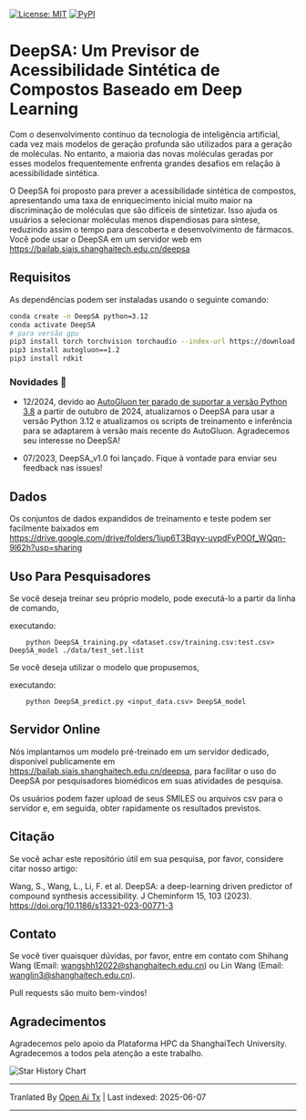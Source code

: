 [![License: MIT](https://img.shields.io/badge/License-MIT-yellow)](https://github.com/Shihang-Wang-58/DeepSA)
[![PyPI](https://img.shields.io/badge/PyPI-cyan)](https://pypi.org/project/deepsa)

# DeepSA: Um Previsor de Acessibilidade Sintética de Compostos Baseado em Deep Learning

Com o desenvolvimento contínuo da tecnologia de inteligência artificial, cada vez mais modelos de geração profunda são utilizados para a geração de moléculas. No entanto, a maioria das novas moléculas geradas por esses modelos frequentemente enfrenta grandes desafios em relação à acessibilidade sintética.

O DeepSA foi proposto para prever a acessibilidade sintética de compostos, apresentando uma taxa de enriquecimento inicial muito maior na discriminação de moléculas que são difíceis de sintetizar. Isso ajuda os usuários a selecionar moléculas menos dispendiosas para síntese, reduzindo assim o tempo para descoberta e desenvolvimento de fármacos. Você pode usar o DeepSA em um servidor web em https://bailab.siais.shanghaitech.edu.cn/deepsa<br/>

## Requisitos
As dependências podem ser instaladas usando o seguinte comando:
```bash
conda create -n DeepSA python=3.12
conda activate DeepSA
# para versão gpu
pip3 install torch torchvision torchaudio --index-url https://download.pytorch.org/whl/cu118
pip3 install autogluon==1.2
pip3 install rdkit
```
### Novidades 🔔

* 12/2024, devido ao [AutoGluon ter parado de suportar a versão Python 3.8](https://github.com/autogluon/autogluon/pull/4512) a partir de outubro de 2024, atualizamos o DeepSA para usar a versão Python 3.12 e atualizamos os scripts de treinamento e inferência para se adaptarem à versão mais recente do AutoGluon. Agradecemos seu interesse no DeepSA!

* 07/2023, DeepSA_v1.0 foi lançado. Fique à vontade para enviar seu feedback nas issues!

## Dados
Os conjuntos de dados expandidos de treinamento e teste podem ser facilmente baixados em https://drive.google.com/drive/folders/1iup6T3Bqyy-uvpdFyP0Of_WQqn-9l62h?usp=sharing
## Uso Para Pesquisadores
Se você deseja treinar seu próprio modelo, pode executá-lo a partir da linha de comando,

executando:
```
    python DeepSA_training.py <dataset.csv/training.csv:test.csv> DeepSA_model ./data/test_set.list
```
Se você deseja utilizar o modelo que propusemos,

executando:
```
    python DeepSA_predict.py <input_data.csv> DeepSA_model
```

## Servidor Online

Nós implantamos um modelo pré-treinado em um servidor dedicado, disponível publicamente em https://bailab.siais.shanghaitech.edu.cn/deepsa, para facilitar o uso do DeepSA por pesquisadores biomédicos em suas atividades de pesquisa.

Os usuários podem fazer upload de seus SMILES ou arquivos csv para o servidor e, em seguida, obter rapidamente os resultados previstos.

## <span id="citelink">Citação</span>
Se você achar este repositório útil em sua pesquisa, por favor, considere citar nosso artigo:

Wang, S., Wang, L., Li, F. et al. DeepSA: a deep-learning driven predictor of compound synthesis accessibility. J Cheminform 15, 103 (2023). https://doi.org/10.1186/s13321-023-00771-3

## Contato
Se você tiver quaisquer dúvidas, por favor, entre em contato com Shihang Wang (Email: wangshh12022@shanghaitech.edu.cn) ou Lin Wang (Email: wanglin3@shanghaitech.edu.cn).

Pull requests são muito bem-vindos!

## Agradecimentos
Agradecemos pelo apoio da Plataforma HPC da ShanghaiTech University.<br/>
Agradecemos a todos pela atenção a este trabalho.

![Star History Chart](https://api.star-history.com/svg?repos=Shihang-Wang-58/DeepSA&type=Date)


---

Tranlated By [Open Ai Tx](https://github.com/OpenAiTx/OpenAiTx) | Last indexed: 2025-06-07

---